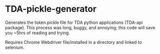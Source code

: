 # TDA-pickle-generator
Generates the token.pickle file for TDA python applications (TDA-api package). This process was long, buggy, and annoying; this code will save you ~5hrs of reading and trying.

Requires Chrome Webdriver file/installed in a directory and linked to selenium.
